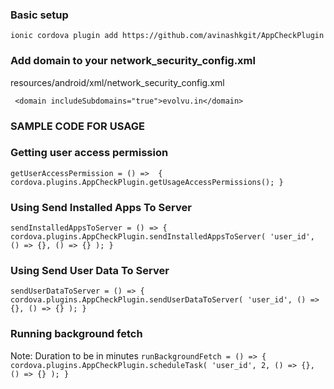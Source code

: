 

### Basic setup

`ionic cordova plugin add https://github.com/avinashkgit/AppCheckPlugin`

### Add domain to your network_security_config.xml 

resources/android/xml/network_security_config.xml 

` <domain includeSubdomains="true">evolvu.in</domain>`

### SAMPLE CODE FOR USAGE

### Getting user access permission


`getUserAccessPermission = () => 
{
      cordova.plugins.AppCheckPlugin.getUsageAccessPermissions();
}`


### Using Send Installed Apps To Server

`
sendInstalledAppsToServer = () => {
    cordova.plugins.AppCheckPlugin.sendInstalledAppsToServer(
      'user_id',
      () => {},
      () => {}
    );
}
`

### Using Send User Data To Server
`
sendUserDataToServer = () => {
    cordova.plugins.AppCheckPlugin.sendUserDataToServer(
      'user_id',
      () => {},
      () => {}
    );
}
`

### Running background fetch

Note: Duration to be in minutes
`
runBackgroundFetch = () => {
    cordova.plugins.AppCheckPlugin.scheduleTask(
      'user_id',
      2,
      () => {},
      () => {}
    );
}
`


